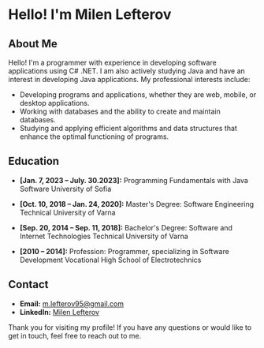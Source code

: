 # Hello! I'm Milen Lefterov

## About Me
Hello! I'm a programmer with experience in developing software applications using C# .NET. 
I am also actively studying Java and have an interest in developing Java applications. 
My professional interests include:
- Developing programs and applications, whether they are web, mobile, or desktop applications.
- Working with databases and the ability to create and maintain databases.
- Studying and applying efficient algorithms and data structures that enhance the optimal functioning of programs.

## Education
- **[Jan. 7, 2023 – July. 30.2023]:** Programming Fundamentals with Java
  Software University of Sofia

- **[Oct. 10, 2018 – Jan. 24, 2020]:** Master's Degree: Software Engineering
  Technical University of Varna

- **[Sep. 20, 2014 – Sep. 11, 2018]:** Bachelor's Degree: Software and Internet Technologies
  Technical University of Varna

- **[2010 – 2014]:** Profession: Programmer, specializing in Software Development
  Vocational High School of Electrotechnics

## Contact
- **Email:** m.lefterov95@gmail.com
- **LinkedIn:** [Milen Lefterov](https://www.linkedin.com/in/milen-lefterov-a61353280/)

Thank you for visiting my profile! If you have any questions or would like to get in touch, feel free to reach out to me.